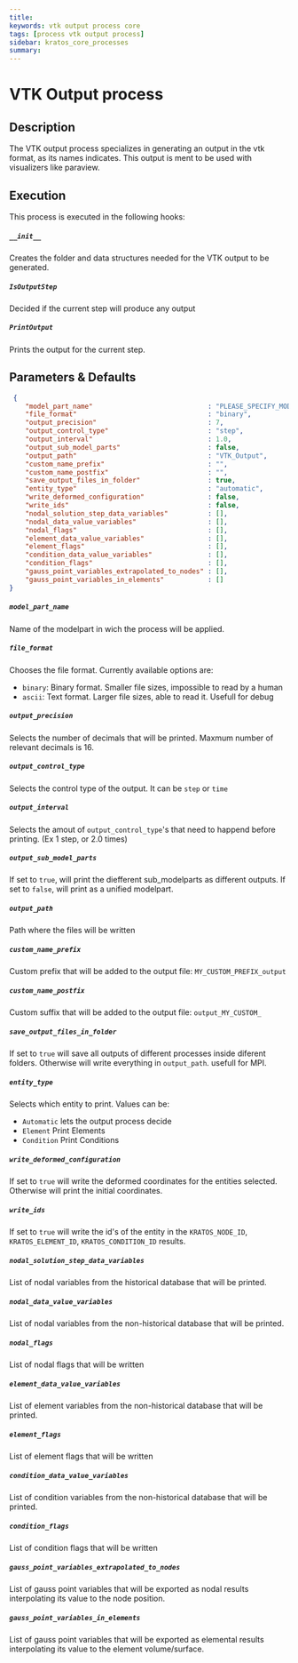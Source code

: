 ```yaml
---
title: 
keywords: vtk output process core
tags: [process vtk output process]
sidebar: kratos_core_processes
summary: 
---
```


# VTK Output process

## Description

The VTK output process specializes in generating an output in the vtk format, as its names indicates. This output is ment to be used with visualizers like paraview. 

## Execution

This process is executed in the following hooks:

##### `__init__`

Creates the folder and data structures needed for the VTK output to be generated.

##### `IsOutputStep`

Decided if the current step will produce any output

##### `PrintOutput`

Prints the output for the current step.


## Parameters & Defaults

```json
 {
    "model_part_name"                             : "PLEASE_SPECIFY_MODEL_PART_NAME",
    "file_format"                                 : "binary",
    "output_precision"                            : 7,
    "output_control_type"                         : "step",
    "output_interval"                             : 1.0,
    "output_sub_model_parts"                      : false,
    "output_path"                                 : "VTK_Output",
    "custom_name_prefix"                          : "",
    "custom_name_postfix"                         : "",
    "save_output_files_in_folder"                 : true,
    "entity_type"                                 : "automatic",
    "write_deformed_configuration"                : false,
    "write_ids"                                   : false,
    "nodal_solution_step_data_variables"          : [],
    "nodal_data_value_variables"                  : [],
    "nodal_flags"                                 : [],
    "element_data_value_variables"                : [],
    "element_flags"                               : [],
    "condition_data_value_variables"              : [],
    "condition_flags"                             : [],
    "gauss_point_variables_extrapolated_to_nodes" : [],
    "gauss_point_variables_in_elements"           : []
}
```

##### `model_part_name` 
Name of the modelpart in wich the process will be applied.

##### `file_format` 
Chooses the file format. Currently available options are:
- `binary`: Binary format. Smaller file sizes, impossible to read by a human 
- `ascii`: Text format. Larger file sizes, able to read it. Usefull for debug

##### `output_precision` 
Selects the number of decimals that will be printed. Maxmum number of relevant decimals is 16.

##### `output_control_type` 
Selects the control type of the output. It can be `step` or `time`

##### `output_interval` 
Selects the amout of `output_control_type`'s that need to happend before printing. (Ex 1 step, or 2.0 times)

##### `output_sub_model_parts` 
If set to `true`, will print the diefferent sub_modelparts as different outputs. If set to `false`, will print as a unified modelpart.

##### `output_path`
Path where the files will be written

##### `custom_name_prefix` 
Custom prefix that will be added to the output file: `MY_CUSTOM_PREFIX_output`

##### `custom_name_postfix` 
Custom suffix that will be added to the output file: `output_MY_CUSTOM_`

##### `save_output_files_in_folder`
If set to `true` will save all outputs of different processes inside diferent folders. Otherwise will write everything in `output_path`. usefull for MPI.

##### `entity_type` 
Selects which entity to print. Values can be:
- `Automatic` lets the output process decide
- `Element` Print Elements
- `Condition` Print Conditions

##### `write_deformed_configuration`
If set to `true` will write the deformed coordinates for the entities selected. Otherwise will print the initial coordinates.

##### `write_ids`
If set to `true` will write the id's of the entity in the `KRATOS_NODE_ID`, `KRATOS_ELEMENT_ID`, `KRATOS_CONDITION_ID` results.

##### `nodal_solution_step_data_variables` 
List of nodal variables from the historical database that will be printed.

##### `nodal_data_value_variables` 
List of nodal variables from the non-historical database that will be printed.

##### `nodal_flags` 
List of nodal flags that will be written

##### `element_data_value_variables` 
List of element variables from the non-historical database that will be printed.

##### `element_flags` 
List of element flags that will be written

##### `condition_data_value_variables` 
List of condition variables from the non-historical database that will be printed.

##### `condition_flags` 
List of condition flags that will be written

##### `gauss_point_variables_extrapolated_to_nodes` 
List of gauss point variables that will be exported as nodal results interpolating its value to the node position.

##### `gauss_point_variables_in_elements` 
List of gauss point variables that will be exported as elemental results interpolating its value to the element volume/surface.
